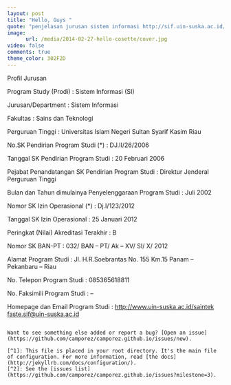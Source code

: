 ```yaml
---
layout: post
title: "Hello, Guys "
quote: "penjelasan jurusan sistem informasi http://sif.uin-suska.ac.id/"
image:
      url: /media/2014-02-27-hello-cosette/cover.jpg
video: false
comments: true
theme_color: 302F2D
---
```


Profil Jurusan

Program Study (Prodi) 	: 	Sistem Informasi (SI)

Jurusan/Department 	: 	Sistem Informasi

Fakultas 	            : 	Sains dan Teknologi

Perguruan Tinggi        : 	Universitas Islam Negeri Sultan Syarif Kasim Riau

No.SK Pendirian Program Studi (*) 	: 	DJ.II/26/2006

Tanggal SK Pendirian Program Studi 	: 	20 Februari 2006

Pejabat Penandatangan SK Pendirian Program Studi 	      : 	Direktur Jenderal Perguruan Tinggi

Bulan dan Tahun dimulainya Penyelenggaraan Program Studi 	: 	Juli 2002

Nomor SK Izin Operasional (*) 	                        : 	Dj.I/123/2012

Tanggal SK Izin Operasional 	                              : 	25 Januari 2012

Peringkat (Nilai) Akreditasi Terakhir 	                  : 	 B

Nomor SK BAN-PT                                            	: 	032/ BAN – PT/ Ak – XV/ SI/ X/ 2012

Alamat Program Studi 	                                    : 	Jl. H.R.Soebrantas No. 155 Km.15 Panam – Pekanbaru – Riau

No. Telepon Program Studi                             	: 	085365618811

No. Faksimili Program Studi                                	: 	–
                  
Homepage dan Email Program Studi                      	: 	http://www.uin-suska.ac.id/saintek
                                                                  faste.sif@uin-suska.ac.id
~~~

Want to see something else added or report a bug? [Open an issue](https://github.com/camporez/camporez.github.io/issues/new).

[^1]: This file is placed in your root directory. It's the main file of configuration. For more information, read [the docs](http://jekyllrb.com/docs/configuration/).
[^2]: See the [issues list](https://github.com/camporez/camporez.github.io/issues?milestone=3).
